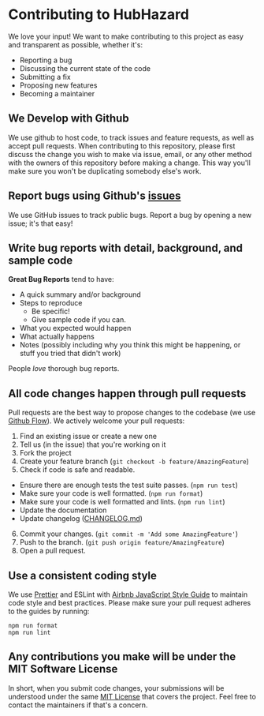 # Contributing to HubHazard

We love your input! We want to make contributing to this project as easy and transparent as possible, whether it's:

- Reporting a bug
- Discussing the current state of the code
- Submitting a fix
- Proposing new features
- Becoming a maintainer

## We Develop with Github

We use github to host code, to track issues and feature requests, as well as accept pull requests.
When contributing to this repository, please first discuss the change you wish to make via issue,
email, or any other method with the owners of this repository before making a change.
This way you'll make sure you won't be duplicating somebody else's work.

## Report bugs using Github's [issues][issues]

We use GitHub issues to track public bugs. Report a bug by opening a new issue; it's that easy!

## Write bug reports with detail, background, and sample code

**Great Bug Reports** tend to have:

- A quick summary and/or background
- Steps to reproduce
  - Be specific!
  - Give sample code if you can.
- What you expected would happen
- What actually happens
- Notes (possibly including why you think this might be happening, or stuff you tried that didn't work)

People _love_ thorough bug reports.

## All code changes happen through pull requests

Pull requests are the best way to propose changes to the codebase (we use [Github Flow](https://guides.github.com/introduction/flow/index.html)). We actively welcome your pull requests:

1. Find an existing issue or create a new one
2. Tell us (in the issue) that you're working on it
3. Fork the project
4. Create your feature branch (`git checkout -b feature/AmazingFeature`)
5. Check if code is safe and readable.

- Ensure there are enough tests the test suite passes. (`npm run test`)
- Make sure your code is well formatted. (`npm run format`)
- Make sure your code is well formatted and lints. (`npm run lint`)
- Update the documentation
- Update changelog ([CHANGELOG.md][changelogfile])

6. Commit your changes. (`git commit -m 'Add some AmazingFeature'`)
7. Push to the branch. (`git push origin feature/AmazingFeature`)
8. Open a pull request.

## Use a consistent coding style

We use [Prettier](https://prettier.io/) and ESLint with [Airbnb JavaScript Style Guide](https://github.com/airbnb/javascript) to maintain code style and best practices.
Please make sure your pull request adheres to the guides by running:

```
npm run format
npm run lint
```

## Any contributions you make will be under the MIT Software License

In short, when you submit code changes, your submissions will be understood under the same [MIT License](http://choosealicense.com/licenses/mit/) that covers the project. Feel free to contact the maintainers if that's a concern.

[licensefile]: ./LICENSE
[contributingfile]: ./CONTRIBUTING.md
[changelogfile]: ./CHANGELOG.md
[hubitat]: https://hubitat.com/
[makerapi]: https://docs.hubitat.com/index.php?title=Maker_API
[nodejs]: https://nodejs.org/en/
[nodejsreleases]: https://nodejs.org/en/about/releases/
[nodejsdownload]: https://nodejs.org/en/download/
[nestjs]: https://nestjs.com/
[nestjsinstallation]: https://docs.nestjs.com/#installation
[nestjsmodules]: https://docs.nestjs.com/modules
[nestjsstart]: https://docs.nestjs.com/cli/usages#nest-start
[nestjsconfig]: https://docs.nestjs.com/techniques/configuration
[typescript]: https://www.typescriptlang.org/
[issues]: https://github.com/hubhazard/core/issues
[twitterxkonti]: https://twitter.com/xkonti
[hubhazardcore]: https://github.com/hubhazard/core
[hubhazardtemplate]: https://github.com/hubhazard/hubhazard-basic-template
